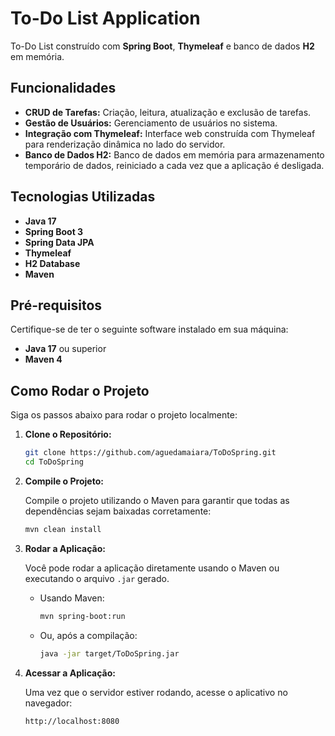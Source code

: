 # To-Do List Application

To-Do List construído com **Spring Boot**, **Thymeleaf** e banco de dados **H2** em memória. 
## Funcionalidades

- **CRUD de Tarefas:** Criação, leitura, atualização e exclusão de tarefas.
- **Gestão de Usuários:** Gerenciamento de usuários no sistema.
- **Integração com Thymeleaf:** Interface web construída com Thymeleaf para renderização dinâmica no lado do servidor.
- **Banco de Dados H2:** Banco de dados em memória para armazenamento temporário de dados, reiniciado a cada vez que a aplicação é desligada.

## Tecnologias Utilizadas

- **Java 17**
- **Spring Boot 3**
- **Spring Data JPA**
- **Thymeleaf**
- **H2 Database**
- **Maven**

## Pré-requisitos

Certifique-se de ter o seguinte software instalado em sua máquina:

- **Java 17** ou superior
- **Maven 4**

## Como Rodar o Projeto

Siga os passos abaixo para rodar o projeto localmente:

1. **Clone o Repositório:**

   ```bash
   git clone https://github.com/aguedamaiara/ToDoSpring.git
   cd ToDoSpring
   ```

2. **Compile o Projeto:**

   Compile o projeto utilizando o Maven para garantir que todas as dependências sejam baixadas corretamente:

   ```bash
   mvn clean install
   ```

3. **Rodar a Aplicação:**

   Você pode rodar a aplicação diretamente usando o Maven ou executando o arquivo `.jar` gerado.

   - Usando Maven:

     ```bash
     mvn spring-boot:run
     ```

   - Ou, após a compilação:

     ```bash
     java -jar target/ToDoSpring.jar
     ```

4. **Acessar a Aplicação:**

   Uma vez que o servidor estiver rodando, acesse o aplicativo no navegador:

   ```
   http://localhost:8080
   ```

